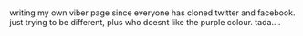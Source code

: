 ### 
writing my own viber page since everyone has cloned twitter and facebook. just trying to be different, plus who doesnt like the purple colour.
tada....